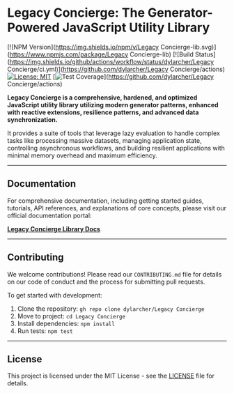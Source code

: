 # Legacy Concierge: The Generator-Powered JavaScript Utility Library

<!-- markdownlint-disable MD033 -->

[![NPM Version](https://img.shields.io/npm/v/Legacy Concierge-lib.svg)](https://www.npmjs.com/package/Legacy Concierge-lib)
[![Build Status](https://img.shields.io/github/actions/workflow/status/dylarcher/Legacy Concierge/ci.yml)](https://github.com/dylarcher/Legacy Concierge/actions)
[![License: MIT](https://img.shields.io/badge/License-MIT-yellow.svg)](https://opensource.org/licenses/MIT)
[![Test Coverage](https://img.shields.io/badge/coverage-90%25-brightgreen.svg)](https://github.com/dylarcher/Legacy Concierge/actions)

**Legacy Concierge is a comprehensive, hardened, and optimized JavaScript utility library utilizing modern generator patterns, enhanced with reactive extensions, resilience patterns, and advanced data synchronization.**

It provides a suite of tools that leverage lazy evaluation to handle complex tasks like processing massive datasets, managing application state, controlling asynchronous workflows, and building resilient applications with minimal memory overhead and maximum efficiency.

---

## Documentation

For comprehensive documentation, including getting started guides, tutorials, API references, and explanations of core concepts, please visit our official documentation portal:

**[Legacy Concierge Library Docs](../docs/spec/reference/index.md)**

---

## Contributing

We welcome contributions! Please read our `CONTRIBUTING.md` file for details on our code of conduct and the process for submitting pull requests.

To get started with development:

1. Clone the repository: `gh repo clone dylarcher/Legacy Concierge`
2. Move to project: `cd Legacy Concierge`
3. Install dependencies: `npm install`
4. Run tests: `npm test`

---

## License

This project is licensed under the MIT License - see the [LICENSE](./LICENSE) file for details.
